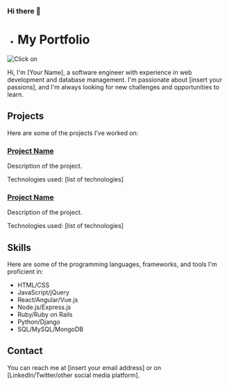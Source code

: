 ### Hi there 👋


<!--
**ocindykim/ocindykim** is a ✨ _special_ ✨ repository because its `README.md` (this file) appears on your GitHub profile.

Here are some ideas to get you started:

- 🔭 I’m currently working on ...
- 🌱 I’m currently learning ...
- 👯 I’m looking to collaborate on ...
- 🤔 I’m looking for help with ...
- 💬 Ask me about ...
- 📫 How to reach me: ...
- 😄 Pronouns: ...
- ⚡ Fun fact: ...
-->
- # My Portfolio


![Click on]([https://github.com/ocindykim/ocindykim/blob/main/click.png)


Hi, I'm [Your Name], a software engineer with experience in web development and database management. I'm passionate about [insert your passions], and I'm always looking for new challenges and opportunities to learn.

## Projects

Here are some of the projects I've worked on:

### [Project Name](https://github.com/username/repo)

Description of the project.

Technologies used: [list of technologies]

### [Project Name](https://github.com/username/repo)

Description of the project.

Technologies used: [list of technologies]

## Skills

Here are some of the programming languages, frameworks, and tools I'm proficient in:

- HTML/CSS
- JavaScript/jQuery
- React/Angular/Vue.js
- Node.js/Express.js
- Ruby/Ruby on Rails
- Python/Django
- SQL/MySQL/MongoDB

## Contact

You can reach me at [insert your email address] or on [LinkedIn/Twitter/other social media platform].
